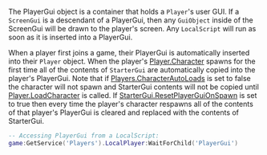 The PlayerGui object is a container that holds a `Player`'s user GUI. If a `ScreenGui` is a descendant of a PlayerGui, then any `GuiObject` inside of the ScreenGui will be drawn to the player's screen. Any `LocalScript` will run as soon as it is inserted into a PlayerGui.

When a player first joins a game, their PlayerGui is automatically inserted into their `Player` object. When the player's [Player.Character](https://developer.roblox.com/api-reference/property/Player/Character) spawns for the first time all of the contents of `StarterGui` are automatically copied into the player's PlayerGui. Note that if [Players.CharacterAutoLoads](https://developer.roblox.com/api-reference/property/Players/CharacterAutoLoads) is set to false the character will not spawn and StarterGui contents will not be copied until [Player.LoadCharacter](https://developer.roblox.com/api-reference/function/Player/LoadCharacter) is called. If [StarterGui.ResetPlayerGuiOnSpawn](https://developer.roblox.com/api-reference/property/StarterGui/ResetPlayerGuiOnSpawn) is set to true then every time the player's character respawns all of the contents of that player's PlayerGui is cleared and replaced with the contents of StarterGui.

```lua
-- Accessing PlayerGui from a LocalScript:
game:GetService('Players').LocalPlayer:WaitForChild('PlayerGui')
```
